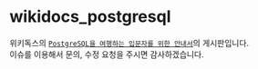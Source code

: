 # wikidocs_postgresql
위키독스의 [`PostgreSQL을 여행하는 입문자를 위한 안내서`](https://wikidocs.net/book/8814)의 게시판입니다.  
이슈를 이용해서 문의, 수정 요청을 주시면 감사하겠습니다.
